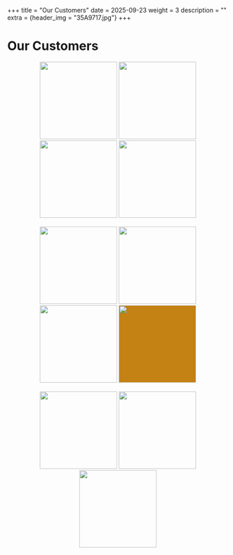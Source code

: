 +++
title = "Our Customers"
date = 2025-09-23
weight = 3
description = ""
extra = {header_img = "35A9717.jpg"}
+++

# Our Customers

<div style="text-align: center;">
  <img class="customers" src="/logo/freeman.jpg" style="width: 176px;" onclick="javascript:window.open('https://www.facebook.com/OFTGRIDER.BrewingProject/')" />
  <img class="customers" src="https://images.squarespace-cdn.com/content/v1/5ebe3698a7f0c25a15e98dfb/1591776392157-DWI8DLW3FR0RM2WN4Y8D/%E8%94%A1%E6%B0%8F%E9%87%80%E9%85%92%E7%9A%84LOGO-02.png" style="width: 176px;" onclick="javascript:window.open('https://www.tsaisactualbrewing.net/')" />
  <img class="customers" src="/logo/jim-and-dads.png" style="width: 176px;" onclick="javascript:window.open('https://janddbrewing.com/')" />
  <img class="customers" src="https://images.squarespace-cdn.com/content/v1/650bec5b0dbd9f01e8b5fda2/87200d0f-e1e0-4f09-8081-249d2e8e3ecc/Flow_Brewing.png?format=300w" style="width: 176px;" onclick="javascript:window.open('https://www.flowbrewing.beer/')" />
</div>

<br>

<div style="text-align: center;">
  <img class="customers" src="https://images.squarespace-cdn.com/content/v1/5acf1ce45b409bc0776e8234/1530427484304-SAF7V7JD2JIMOU5K5OE3/sambar_symbol-02.png?format=300w" style="width: 176px;" onclick="javascript:window.open('https://www.sambarbeer.com/')" />
  <img class="customers" src="/logo/UH-logo-lockup-horizontal-B.png" style="width: 176px;" onclick="javascript:window.open('https://www.uglyhalfbeer.com/')" />
  <img class="customers" src="https://headbrewers.com.tw/wp-content/uploads/2023/12/2022%E5%95%A4%E9%85%92%E9%A0%AD%E6%96%B0%E7%89%88logo_%E5%85%A8%E5%BD%A9_%E6%A9%AB%E5%BC%8F-1-1536x512.png" style="width: 176px;" onclick="javascript:window.open('https://headbrewers.com.tw/')" />
  <img class="customers" src="https://i0.wp.com/www.legendbrewery.com/wp-content/uploads/2023/09/legend-logo-05.png?resize=300" style="width: 176px; background-color: #C48114" onclick="javascript:window.open('https://www.legendbrewery.com/')" />
</div>

<br>

<div style="text-align: center;">
  <img class="customers" src="/logo/ZM.jpg" style="width: 176px;" onclick="javascript:window.open('https://www.zhangmen.co/')" />
  <img class="customers" src="https://www.dbbrewery.com/userfiles/dbbrewery.phpshop.com.tw/files/20240717093730120.png" style="width: 176px;" onclick="javascript:window.open('https://www.dbbrewery.com/')" />
  <img class="customers" src="/logo/han-beer.png" style="width: 176px;" onclick="javascript:window.open('https://www.facebook.com/HanBeer.e.o/')" />
</div>

<br>
